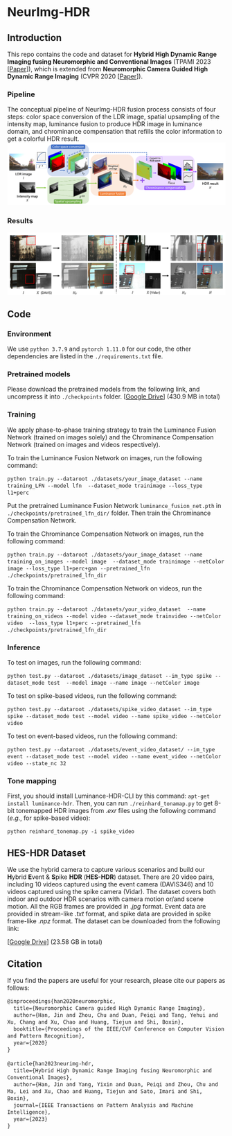 # NeurImg-HDR
## Introduction

This repo contains the code and dataset for **Hybrid High Dynamic Range Imaging fusing Neuromorphic and Conventional Images** (TPAMI 2023 [[Paper](https://drive.google.com/file/d/1gfdc9axSIHO3OOIXL6yTCGljj1l54gqO/view?usp=sharing)]), which is extended from **Neuromorphic Camera Guided High Dynamic Range Imaging** (CVPR 2020 [[Paper](https://openaccess.thecvf.com/content_CVPR_2020/papers/Han_Neuromorphic_Camera_Guided_High_Dynamic_Range_Imaging_CVPR_2020_paper.pdf)]).


### Pipeline
The conceptual pipeline of NeurImg-HDR fusion process consists of four steps: color space conversion of the LDR image, spatial upsampling of the intensity map, luminance fusion to produce HDR image in luminance domain, and chrominance compensation that refills the color information to get a colorful HDR result.
![pipeline](imgs/pipeline.png)

### Results
![real_results](imgs/real_results.png)

## Code
### Environment

We use `python 3.7.9` and `pytorch 1.11.0` for our code, the other dependencies are listed in the `./requirements.txt` file.

### Pretrained models

Please download the pretrained models from the following link, and uncompress it into `./checkpoints` folder.
[[Google Drive](https://drive.google.com/file/d/12Qp3rZs6jXj0nMEQAOw9cXEKfboXX_sW/view?usp=sharing)] (430.9 MB in total)

### Training
We apply phase-to-phase training strategy to train the Luminance Fusion Network (trained on images solely) and the Chrominance Compensation Network (trained on images and videos respectively). 

To train the Luminance Fusion Network on images, run the following command:
```
python train.py --dataroot ./datasets/your_image_dataset --name training_LFN --model lfn  --dataset_mode trainimage --loss_type l1+perc
```
Put the pretrained Luminance Fusion Network `luminance_fusion_net.pth` in `./checkpoints/pretrained_lfn_dir/` folder. Then train the Chrominance Compensation Network.

To train the Chrominance Compensation Network on images, run the following command:
```
python train.py --dataroot ./datasets/your_image_dataset --name training_on_images --model image  --dataset_mode trainimage --netColor image --loss_type l1+perc+gan --pretrained_lfn ./checkpoints/pretrained_lfn_dir
```

To train the Chrominance Compensation Network on videos, run the following command:
```
python train.py --dataroot ./datasets/your_video_dataset  --name training_on_videos --model video --dataset_mode trainvideo --netColor video  --loss_type l1+perc --pretrained_lfn ./checkpoints/pretrained_lfn_dir
```

### Inference

To test on images, run the following command:
```
python test.py --dataroot ./datasets/image_dataset --im_type spike --dataset_mode test  --model image --name image --netColor image
```

To test on spike-based videos, run the following command:
```
python test.py --dataroot ./datasets/spike_video_dataset --im_type spike --dataset_mode test --model video --name spike_video --netColor video
```

To test on event-based videos, run the following command:
```
python test.py --dataroot ./datasets/event_video_dataset/ --im_type event --dataset_mode test --model video --name event_video --netColor video --state_nc 32
```


### Tone mapping

First, you should install Luminance-HDR-CLI by this command: `apt-get install luminance-hdr`.
Then, you can run `./reinhard_tonamap.py` to get 8-bit tonemapped HDR images from $.exr$ files using the following command ($e.g.$, for spike-based video):
```
python reinhard_tonemap.py -i spike_video
```


## HES-HDR Dataset
We use the hybrid camera to capture various scenarios and build our **H**ybrid **E**vent \& **S**pike **HDR** (**HES-HDR**) dataset. There are 20 video pairs, including 10 videos captured using the event camera (DAVIS346) and 10 videos captured using the spike camera (Vidar). The dataset covers both indoor and outdoor HDR scenarios with camera motion or/and scene motion. All the RGB frames are provided in $.jpg$ format. Event data are provided in stream-like $.txt$ format, and spike data are provided in spike frame-like $.npz$ format.
The dataset can be downloaded from the following link:

[[Google Drive](https://drive.google.com/file/d/1rAko_TSqdBs0Hg9XLZLISfGiMtsx_PrE/view?usp=share_link)] (23.58 GB in total)


## Citation
If you find the papers are useful for your research, please cite our papers as follows:

```
@inproceedings{han2020neuromorphic,
  title={Neuromorphic Camera guided High Dynamic Range Imaging},
  author={Han, Jin and Zhou, Chu and Duan, Peiqi and Tang, Yehui and Xu, Chang and Xu, Chao and Huang, Tiejun and Shi, Boxin},
  booktitle={Proceedings of the IEEE/CVF Conference on Computer Vision and Pattern Recognition},
  year={2020}
}

@article{han2023neurimg-hdr,
  title={Hybrid High Dynamic Range Imaging fusing Neuromorphic and Conventional Images},
  author={Han, Jin and Yang, Yixin and Duan, Peiqi and Zhou, Chu and Ma, Lei and Xu, Chao and Huang, Tiejun and Sato, Imari and Shi, Boxin},
  journal={IEEE Transactions on Pattern Analysis and Machine Intelligence},
  year={2023}
}
```
